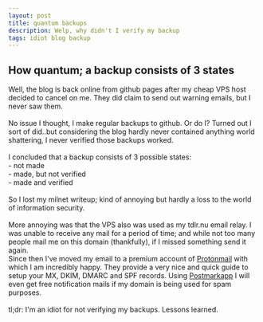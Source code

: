 ```yaml
---
layout: post
title: quantum backups
description: Welp, why didn't I verify my backup
tags: idiot blog backup
---
```


<h2>How quantum; a backup consists of 3 states</h2>
Well, the blog is back online from github pages after my cheap VPS host decided to cancel on me. They did claim to send out warning emails, but I never saw them. <br>

<br>
No issue I thought, I make regular backups to github. Or do I? Turned out I sort of did..but considering the blog hardly never contained anything world shattering, I never verified those backups worked. <br>
<br>
I concluded that a backup consists of 3 possible states: <br>
- not made <br>
- made, but not verified <br>
- made and verified <br>

<br>
So I lost my milnet writeup; kind of annoying but hardly a loss to the world of information security.<br>
<br>
More annoying was that the VPS also was used as my tdlr.nu email relay. I was unable to receive any mail for a period of time; and while not too many people mail me on this domain (thankfully), if I missed something send it again. <br>
Since then I've moved my email to a premium account of <a href="https://www.protonmail.com">Protonmail</a> with which I am incredibly happy. They provide a very nice and quick guide to setup your MX, DKIM, DMARC and SPF records. Using <a href="http://dmarc.postmarkapp.com">Postmarkapp</a> I will even get free notification mails if my domain is being used for spam purposes.<br>
<br>
tl;dr: I'm an idiot for not verifying my backups. Lessons learned.







